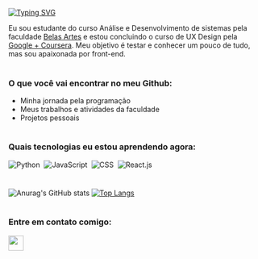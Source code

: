 [![Typing SVG](https://readme-typing-svg.herokuapp.com/?color=d93b7d&size=35&center=true&vCenter=true&width=1000&lines=Olá,+meu+nome+é+Jade+Ortiz;Hello,+my+name+is+Jade+Ortiz;Hola,+mi+nombre+es+Jade+Ortiz;Seja+bem-vindo!;Welcome!;Bienvenido!;+:%29)](https://git.io/typing-svg)

Eu sou estudante do curso Análise e Desenvolvimento de sistemas pela faculdade [Belas Artes](https://www.belasartes.br/graduacao/matriz-cursos-de-graduacao/analise-e-desenvolvimento-de-sistemas-ead/) e estou concluindo o curso de UX Design pela [Google + Coursera](https://www.coursera.org/professional-certificates/ux-design-do-google). Meu objetivo é testar e conhecer um pouco de tudo, mas sou apaixonada por front-end.
<br><br>

### O que você vai encontrar no meu Github:
- Minha jornada pela programação
- Meus trabalhos e atividades da faculdade
- Projetos pessoais 

#

### Quais tecnologias eu estou aprendendo agora:
![Python](https://img.shields.io/badge/-PYTHON-0D1117?style=for-the-badge&logo=python&labelColor=0D1117)&nbsp;
![JavaScript](https://img.shields.io/badge/-JavaScript-0D1117?style=for-the-badge&logo=javascript&labelColor=0D1117)&nbsp;
![CSS](https://img.shields.io/badge/-CSS-0D1117?style=for-the-badge&logo=CSS3&logoColor=1572B6&labelColor=0D1117)&nbsp;
![React.js](https://img.shields.io/badge/-React.js-0D1117?style=for-the-badge&logo=react&labelColor=0D1117)&nbsp;

#

![Anurag's GitHub stats](https://github-readme-stats.vercel.app/api?username=jszf777&show_icons=true&theme=radical)
[![Top Langs](https://github-readme-stats.vercel.app/api/top-langs/?username=jszf777&layout=compact&theme=radical)](https://github.com/anuraghazra/github-readme-stats)

#

### Entre em contato comigo:
<a href="https://www.linkedin.com/in/jsoz777/">
    <img height="30" src="https://cdn2.iconfinder.com/data/icons/social-icon-3/512/social_style_3_in-306.png"/>
</a>
